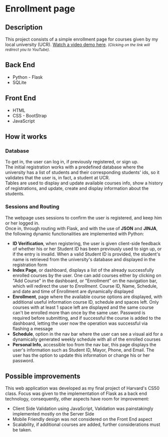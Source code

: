 <h1>Enrollment page</h1>
<h2>Description</h2>
This project consists of a simple enrollment page for courses given by my local university (UCR). <a href="https://youtu.be/N4fIXs1261c" target="_blank">Watch a video demo here</a>.<i style="font-size: 12px;"> (Clicking on the link will redirect you to YouTube).</i>
<h2>Back End</h2>
<ul>
  <li>Python - Flask</li>
  <li>SQLite</li>
</ul>
<h2>Front End</h2>
<ul>
  <li>HTML</li>
  <li>CSS - BootStrap</li>
  <li>JavaScript</li>
</ul>
<h2>How it works</h2>
<h3>Database</h3> 
To get in, the user can log in, if previously registered, or sign up. </br>
The initial registration works with a predefined database where the university has a list of students and their corresponding students' ids, so it validates that the user is, in fact, a student at UCR.</br>
Tables are used to display and update available courses info, show a history of registrations, and update, create and display information about the students.
<h3>Sessions and Routing</h3> 
The webpage uses sessions to confirm the user is registered, and keep him or her logged in.</br>
Once in, through routing with Flask, and with the use of <strong>JSON</strong> and <strong>JINJA</strong>, the following dynamic functionalities are implemented with Python:
<ul>
  <li><strong>ID Verification</strong>, when registering, the user is given client-side feedback of whether his or her Student ID has been previously used to sign up, or if the entry is invalid. When a valid Student ID is provided, the student's name is retrieved from the university's database and displayed in the registration form</li>
  <li><strong>Index Page</strong>, or dashboard, displays a list of the already successfully enrolled courses by the user. One can add courses either by clicking on "Add Course" in the dashboard, or "Enrollment" on the navigation bar, which will redirect the user to <i>Enrollment</i>. Course ID, Name, Schedule, and date and time of Enrollment are dynamically displayed</li>
  <li><strong>Enrollment</strong>, page where the available course options are displayed, with additional useful information course ID, schedule and spaces left. Only courses with at least 1 space left are displayed and the same course can't be enrolled more than once by the same user. Password is required before submitting, and if successful the course is added to the dashboard, letting the user now the operation was successful via flashing a message</li>
   <li><strong>Schedule</strong>, option in the nav bar where the user can see a visual aid for a dynamically generated weekly schedule with all of the enrolled courses</li>
  <li><strong>Personal Info</strong>, accessible too from the nav bar, this page displays the user's information such as Student ID, Mayor, Phone, and Email. The user has the option to update this information or change his or her password.</li>
</ul>
<h2>Possible improvements</h2>
This web application was developed as my final project of Harvard's CS50 class. Focus was given to the implementation of Flask as a back end technology, consequently, other aspects have room for improvement: 
<ul>
  <li>Client Side Validation using JavaScript, Validation was painstakingly implemented mostly on the Server Side</li>
  <li>Mobile Friendly design was not considered on the Front End aspect</li>
  <li>Scalability, if additional courses are added, further considerations must be taken.</li>
</ul>
